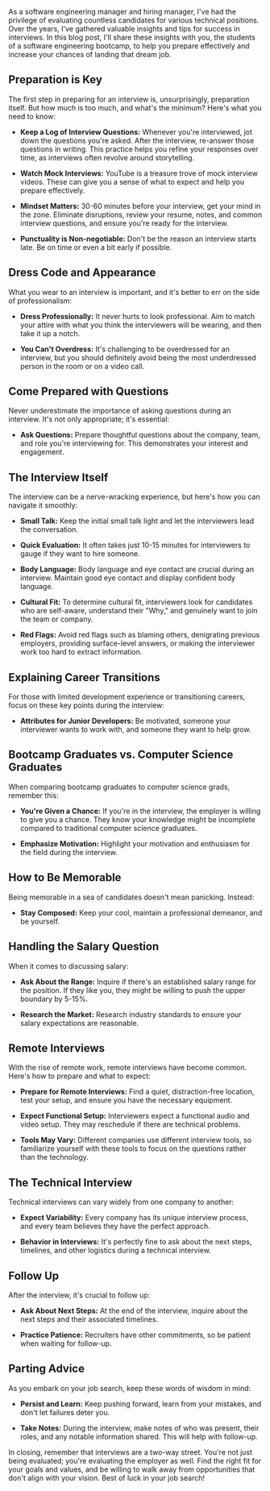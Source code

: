 As a software engineering manager and hiring manager, I've had the privilege of evaluating countless candidates for various technical positions. Over the years, I've gathered valuable insights and tips for success in interviews. In this blog post, I'll share these insights with you, the students of a software engineering bootcamp, to help you prepare effectively and increase your chances of landing that dream job.

## Preparation is Key

The first step in preparing for an interview is, unsurprisingly, preparation itself. But how much is too much, and what's the minimum? Here's what you need to know:

- **Keep a Log of Interview Questions:** Whenever you're interviewed, jot down the questions you're asked. After the interview, re-answer those questions in writing. This practice helps you refine your responses over time, as interviews often revolve around storytelling.

- **Watch Mock Interviews:** YouTube is a treasure trove of mock interview videos. These can give you a sense of what to expect and help you prepare effectively.

- **Mindset Matters:** 30-60 minutes before your interview, get your mind in the zone. Eliminate disruptions, review your resume, notes, and common interview questions, and ensure you're ready for the interview.

- **Punctuality is Non-negotiable:** Don't be the reason an interview starts late. Be on time or even a bit early if possible.

## Dress Code and Appearance

What you wear to an interview is important, and it's better to err on the side of professionalism:

- **Dress Professionally:** It never hurts to look professional. Aim to match your attire with what you think the interviewers will be wearing, and then take it up a notch.

- **You Can't Overdress:** It's challenging to be overdressed for an interview, but you should definitely avoid being the most underdressed person in the room or on a video call.

## Come Prepared with Questions

Never underestimate the importance of asking questions during an interview. It's not only appropriate; it's essential:

- **Ask Questions:** Prepare thoughtful questions about the company, team, and role you're interviewing for. This demonstrates your interest and engagement.

## The Interview Itself

The interview can be a nerve-wracking experience, but here's how you can navigate it smoothly:

- **Small Talk:** Keep the initial small talk light and let the interviewers lead the conversation.

- **Quick Evaluation:** It often takes just 10-15 minutes for interviewers to gauge if they want to hire someone.

- **Body Language:** Body language and eye contact are crucial during an interview. Maintain good eye contact and display confident body language.

- **Cultural Fit:** To determine cultural fit, interviewers look for candidates who are self-aware, understand their "Why," and genuinely want to join the team or company.

- **Red Flags:** Avoid red flags such as blaming others, denigrating previous employers, providing surface-level answers, or making the interviewer work too hard to extract information.

## Explaining Career Transitions

For those with limited development experience or transitioning careers, focus on these key points during the interview:

- **Attributes for Junior Developers:** Be motivated, someone your interviewer wants to work with, and someone they want to help grow.

## Bootcamp Graduates vs. Computer Science Graduates

When comparing bootcamp graduates to computer science grads, remember this:

- **You're Given a Chance:** If you're in the interview, the employer is willing to give you a chance. They know your knowledge might be incomplete compared to traditional computer science graduates.

- **Emphasize Motivation:** Highlight your motivation and enthusiasm for the field during the interview.

## How to Be Memorable

Being memorable in a sea of candidates doesn't mean panicking. Instead:

- **Stay Composed:** Keep your cool, maintain a professional demeanor, and be yourself.

## Handling the Salary Question

When it comes to discussing salary:

- **Ask About the Range:** Inquire if there's an established salary range for the position. If they like you, they might be willing to push the upper boundary by 5-15%.

- **Research the Market:** Research industry standards to ensure your salary expectations are reasonable.

## Remote Interviews

With the rise of remote work, remote interviews have become common. Here's how to prepare and what to expect:

- **Prepare for Remote Interviews:** Find a quiet, distraction-free location, test your setup, and ensure you have the necessary equipment.

- **Expect Functional Setup:** Interviewers expect a functional audio and video setup. They may reschedule if there are technical problems.

- **Tools May Vary:** Different companies use different interview tools, so familiarize yourself with these tools to focus on the questions rather than the technology.

## The Technical Interview

Technical interviews can vary widely from one company to another:

- **Expect Variability:** Every company has its unique interview process, and every team believes they have the perfect approach.

- **Behavior in Interviews:** It's perfectly fine to ask about the next steps, timelines, and other logistics during a technical interview.

## Follow Up

After the interview, it's crucial to follow up:

- **Ask About Next Steps:** At the end of the interview, inquire about the next steps and their associated timelines.

- **Practice Patience:** Recruiters have other commitments, so be patient when waiting for follow-up.

## Parting Advice

As you embark on your job search, keep these words of wisdom in mind:

- **Persist and Learn:** Keep pushing forward, learn from your mistakes, and don't let failures deter you.

- **Take Notes:** During the interview, make notes of who was present, their roles, and any notable information shared. This will help with follow-up.

In closing, remember that interviews are a two-way street. You're not just being evaluated; you're evaluating the employer as well. Find the right fit for your goals and values, and be willing to walk away from opportunities that don't align with your vision. Best of luck in your job search!
